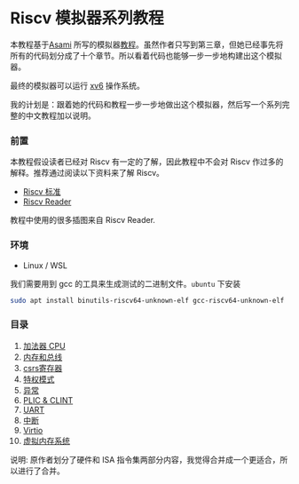 # Riscv 模拟器系列教程

本教程基于[Asami](https://github.com/d0iasm) 所写的模拟器[教程](https://book.rvemu.app/)。虽然作者只写到第三章，但她已经事先将所有的代码划分成了十个章节。所以看着代码也能够一步一步地构建出这个模拟器。

最终的模拟器可以运行 [xv6](https://pdos.csail.mit.edu/6.828/2012/xv6.html) 操作系统。


我的计划是：跟着她的代码和教程一步一步地做出这个模拟器，然后写一个系列完整的中文教程加以说明。

### 前置

本教程假设读者已经对 Riscv 有一定的了解，因此教程中不会对 Riscv 作过多的解释。推荐通过阅读以下资料来了解 Riscv。

+ [Riscv 标准](https://riscv.org/technical/specifications/)
+ [Riscv Reader](https://zh.webbooksnow.art/dl/16429281/d4417e)

教程中使用的很多插图来自 Riscv Reader.

### 环境

+ Linux / WSL

我们需要用到 gcc 的工具来生成测试的二进制文件。`ubuntu` 下安装

```sh
sudo apt install binutils-riscv64-unknown-elf gcc-riscv64-unknown-elf
```

### 目录

1. [加法器 CPU](./v1-CPU-Adder.md)
2. [内存和总线](./v2-Memory-and-Bus.md)
3. [csrs寄存器](./v3-csrs.md)
4. [特权模式](./v4-privileged-mode.md)
5. [异常](./v5-exceptions.md)
6. [PLIC & CLINT](./v6-plic-clint.md)
7. [UART](./v7-uart.md)
8. [中断](./v8-interrupts.md)
9. [Virtio](./v9-virtio.md)
10. [虚拟内存系统](./v10-virtual-memory-system.md)

说明: 原作者划分了硬件和 ISA 指令集两部分内容，我觉得合并成一个更适合，所以进行了合并。

